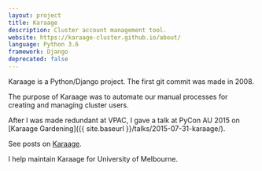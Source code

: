 ```yaml
---
layout: project
title: Karaage
description: Cluster account management tool.
website: https://karaage-cluster.github.io/about/
language: Python 3.6
framework: Django
deprecated: false
---
```

Karaage is a Python/Django project. The first git commit was made in 2008.

The purpose of Karaage was to automate our manual processes for creating and
managing cluster users.

After I was made redundant at VPAC, I gave a talk at PyCon AU 2015 on
[Karaage Gardening]({{ site.baseurl }}/talks/2015-07-31-karaage/).

See posts on [Karaage]({{site.baseurl}}/tag/Karaage/).

I help maintain Karaage for University of Melbourne.
